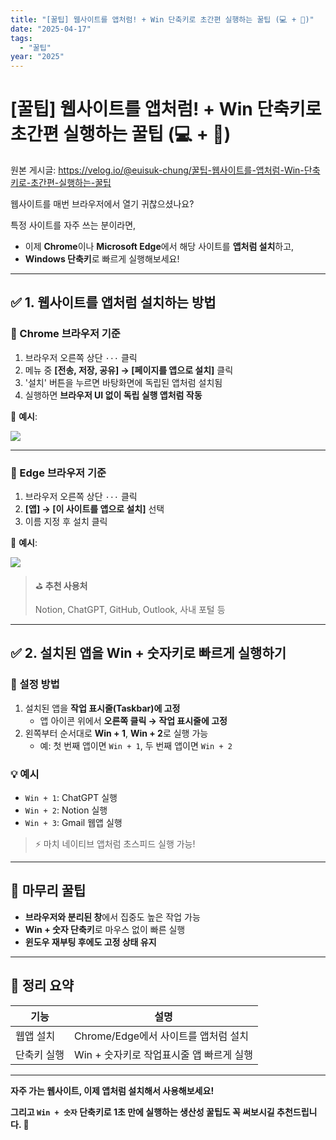```yaml
---
title: "[꿀팁] 웹사이트를 앱처럼! + Win 단축키로 초간편 실행하는 꿀팁 (💻 + 🔢)"
date: "2025-04-17"
tags:
  - "꿀팁"
year: "2025"
---
```


# [꿀팁] 웹사이트를 앱처럼! + Win 단축키로 초간편 실행하는 꿀팁 (💻 + 🔢)

원본 게시글: https://velog.io/@euisuk-chung/꿀팁-웹사이트를-앱처럼-Win-단축키로-초간편-실행하는-꿀팁



웹사이트를 매번 브라우저에서 열기 귀찮으셨나요?

특정 사이트를 자주 쓰는 분이라면,

* 이제 **Chrome**이나 **Microsoft Edge**에서 해당 사이트를 **앱처럼 설치**하고,
* **Windows 단축키**로 빠르게 실행해보세요!

---

✅ 1. 웹사이트를 앱처럼 설치하는 방법
----------------------

### 🔹 Chrome 브라우저 기준

1. 브라우저 오른쪽 상단 `···` 클릭
2. 메뉴 중 **[전송, 저장, 공유] → [페이지를 앱으로 설치]** 클릭
3. '설치' 버튼을 누르면 바탕화면에 독립된 앱처럼 설치됨
4. 실행하면 **브라우저 UI 없이 독립 실행 앱처럼 작동**

📸 **예시**:

![](https://velog.velcdn.com/images/euisuk-chung/post/af1a1e29-b958-4617-81e7-e555c69b05d2/image.png)

---

### 🔹 Edge 브라우저 기준

1. 브라우저 오른쪽 상단 `···` 클릭
2. **[앱] → [이 사이트를 앱으로 설치]** 선택
3. 이름 지정 후 설치 클릭

📸 **예시**:

![](https://velog.velcdn.com/images/euisuk-chung/post/719a04ce-54bd-4d87-8126-f6980a2c43e0/image.png)

> ⛳ **추천 사용처**  
> 
> Notion, ChatGPT, GitHub, Outlook, 사내 포털 등

---

✅ 2. 설치된 앱을 Win + 숫자키로 빠르게 실행하기
-------------------------------

### 🔹 설정 방법

1. 설치된 앱을 **작업 표시줄(Taskbar)에 고정**
   * 앱 아이콘 위에서 **오른쪽 클릭 → 작업 표시줄에 고정**
2. 왼쪽부터 순서대로 **Win + 1**, **Win + 2**로 실행 가능
   * 예: 첫 번째 앱이면 `Win + 1`, 두 번째 앱이면 `Win + 2`

### 💡 예시

* `Win + 1`: ChatGPT 실행
* `Win + 2`: Notion 실행
* `Win + 3`: Gmail 웹앱 실행

> ⚡ 마치 네이티브 앱처럼 초스피드 실행 가능!

---

📌 마무리 꿀팁
--------

* **브라우저와 분리된 창**에서 집중도 높은 작업 가능
* **Win + 숫자 단축키**로 마우스 없이 빠른 실행
* **윈도우 재부팅 후에도 고정 상태 유지**

---

📝 정리 요약
-------

| 기능 | 설명 |
| --- | --- |
| 웹앱 설치 | Chrome/Edge에서 사이트를 앱처럼 설치 |
| 단축키 실행 | Win + 숫자키로 작업표시줄 앱 빠르게 실행 |

---

**자주 가는 웹사이트, 이제 앱처럼 설치해서 사용해보세요!**  

**그리고 `Win + 숫자` 단축키로 1초 만에 실행하는 생산성 꿀팁도 꼭 써보시길 추천드립니다. 🚀**

